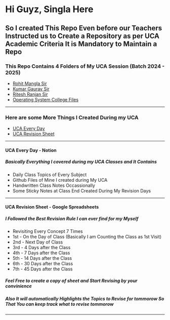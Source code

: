 #  Hi Guyz, Singla Here

## So I created This Repo Even before our Teachers Instructed us to Create a Repository as per UCA Academic Criteria It is Mandatory to Maintain a Repo

<h3>This Repo Contains 4 Folders of My UCA Session (Batch 2024 - 2025)</h3>
<ul>
    <li><a href='https://github.com/harshit391/UCA_Harshit_Singla/tree/main/rohit-mangla-sir'>Rohit Mangla Sir</a></li>
    <li><a href='https://github.com/harshit391/UCA_Harshit_Singla/tree/main/kumar-gaurav-sir'>Kumar Gaurav Sir</a></li>
    <li><a href='https://github.com/harshit391/UCA_Harshit_Singla/tree/main/Ritesh-Ranjan-Sir'>Ritesh Ranjan Sir</a></li>
    <li><a href='https://github.com/harshit391/UCA_Harshit_Singla/tree/main/operating-system'>Operating System College Files</a></li>
</ul>

<hr>

<h3>Here are some More Things I Created During my UCA</h3>
<ul>
    <li><a href="https://www.notion.so/singla391/UCA-Everyday-Harshit-Singla-6dcbb05820ce44e6999ab307a90fbf9b">UCA Every Day</a></li>
    <li><a href="https://docs.google.com/spreadsheets/d/18lyHhR1lYyIh3_GioCogIUvkQ8hdVHK36n257ddkZZw/edit?gid=0#gid=0">UCA Revision Sheet</a></li>
</ul>

<hr>

<h4>UCA Every Day - Notion</h4>
<h5> Basically Everything I covered during my UCA Classes and It Contains </h5>
<ul>
  <li>Daily Class Topics of Every Subject</li>
  <li>Github Files of Mine I created during My UCA</li>
  <li>Handwritten Class Notes Occassionally</li>
  <li>Some Sticky Notes at Class End Created During My Revision Days</li>
</ul>

<hr>

<h4>UCA Revision Sheet - Google Spreadsheets</h4>
<h5>I Followed the Best Revision Rule I can ever find for my Myself</h5>
<ul>
  <li>Revisiting Every Concept 7 Times</li>
  <li>1st - On the Day of Class (Basically I am Counting the Class as 1st Visit)</li>
  <li>2nd - Next Day of Class</li>
  <li>3rd - 4 Days after the Class</li>
  <li>4th - 7 Days after the Class</li>
  <li>5th - 14 Days after the Class</li>
  <li>6th - 30 Days after the Class</li>
  <li>7th - 45 Days after the Class</li>
</ul>
<h5>Feel Free to create a copy of sheet and Start Revising by your convinience</h5>
<h5>Also It will automatically Highlights the Topics to Revise for tommorow So That You can keep track what to revise tommorow</h5>

<hr>

